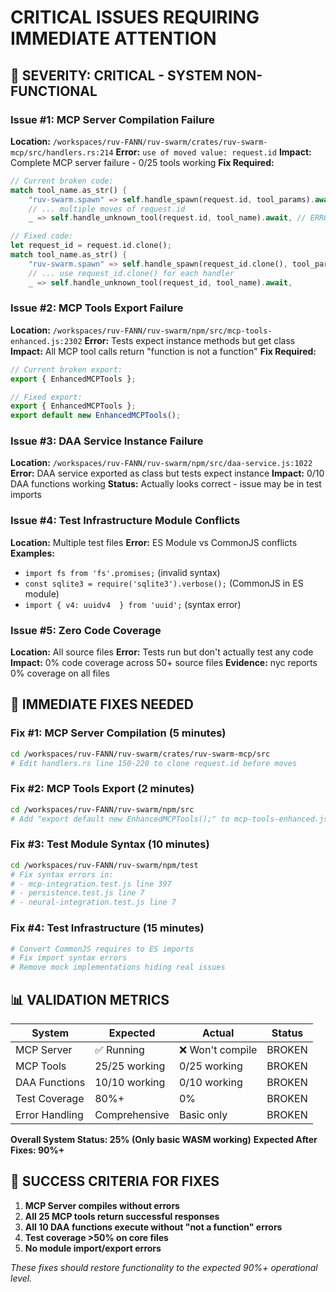 # CRITICAL ISSUES REQUIRING IMMEDIATE ATTENTION

## 🚨 SEVERITY: CRITICAL - SYSTEM NON-FUNCTIONAL

### Issue #1: MCP Server Compilation Failure
**Location:** `/workspaces/ruv-FANN/ruv-swarm/crates/ruv-swarm-mcp/src/handlers.rs:214`
**Error:** `use of moved value: request.id`
**Impact:** Complete MCP server failure - 0/25 tools working
**Fix Required:**
```rust
// Current broken code:
match tool_name.as_str() {
    "ruv-swarm.spawn" => self.handle_spawn(request.id, tool_params).await,
    // ... multiple moves of request.id
    _ => self.handle_unknown_tool(request.id, tool_name).await, // ERROR: already moved

// Fixed code:
let request_id = request.id.clone();
match tool_name.as_str() {
    "ruv-swarm.spawn" => self.handle_spawn(request_id.clone(), tool_params).await,
    // ... use request_id.clone() for each handler
    _ => self.handle_unknown_tool(request_id, tool_name).await,
```

### Issue #2: MCP Tools Export Failure
**Location:** `/workspaces/ruv-FANN/ruv-swarm/npm/src/mcp-tools-enhanced.js:2302`
**Error:** Tests expect instance methods but get class
**Impact:** All MCP tool calls return "function is not a function"
**Fix Required:**
```javascript
// Current broken export:
export { EnhancedMCPTools };

// Fixed export:
export { EnhancedMCPTools };
export default new EnhancedMCPTools();
```

### Issue #3: DAA Service Instance Failure
**Location:** `/workspaces/ruv-FANN/ruv-swarm/npm/src/daa-service.js:1022`
**Error:** DAA service exported as class but tests expect instance
**Impact:** 0/10 DAA functions working
**Status:** Actually looks correct - issue may be in test imports

### Issue #4: Test Infrastructure Module Conflicts
**Location:** Multiple test files
**Error:** ES Module vs CommonJS conflicts
**Examples:**
- `import fs from 'fs'.promises;` (invalid syntax)
- `const sqlite3 = require('sqlite3').verbose();` (CommonJS in ES module)
- `import { v4: uuidv4  } from 'uuid';` (syntax error)

### Issue #5: Zero Code Coverage
**Location:** All source files
**Error:** Tests run but don't actually test any code
**Impact:** 0% code coverage across 50+ source files
**Evidence:** nyc reports 0% coverage on all files

## 🔧 IMMEDIATE FIXES NEEDED

### Fix #1: MCP Server Compilation (5 minutes)
```bash
cd /workspaces/ruv-FANN/ruv-swarm/crates/ruv-swarm-mcp/src
# Edit handlers.rs line 150-220 to clone request.id before moves
```

### Fix #2: MCP Tools Export (2 minutes)
```bash
cd /workspaces/ruv-FANN/ruv-swarm/npm/src
# Add "export default new EnhancedMCPTools();" to mcp-tools-enhanced.js
```

### Fix #3: Test Module Syntax (10 minutes)
```bash
cd /workspaces/ruv-FANN/ruv-swarm/npm/test
# Fix syntax errors in:
# - mcp-integration.test.js line 397
# - persistence.test.js line 7  
# - neural-integration.test.js line 7
```

### Fix #4: Test Infrastructure (15 minutes)
```bash
# Convert CommonJS requires to ES imports
# Fix import syntax errors
# Remove mock implementations hiding real issues
```

## 📊 VALIDATION METRICS

| System | Expected | Actual | Status |
|--------|----------|--------|--------|
| MCP Server | ✅ Running | ❌ Won't compile | BROKEN |
| MCP Tools | 25/25 working | 0/25 working | BROKEN |
| DAA Functions | 10/10 working | 0/10 working | BROKEN |
| Test Coverage | 80%+ | 0% | BROKEN |
| Error Handling | Comprehensive | Basic only | BROKEN |

**Overall System Status: 25% (Only basic WASM working)**
**Expected After Fixes: 90%+**

## 🎯 SUCCESS CRITERIA FOR FIXES

1. **MCP Server compiles without errors**
2. **All 25 MCP tools return successful responses**
3. **All 10 DAA functions execute without "not a function" errors**
4. **Test coverage >50% on core files**
5. **No module import/export errors**

*These fixes should restore functionality to the expected 90%+ operational level.*